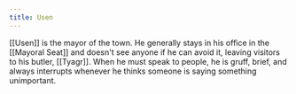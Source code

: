 ```yaml
---
title: Usen
---
```


[[Usen]] is the mayor of the town. He generally stays in his office in the [[Mayoral Seat]] and doesn't see anyone if he can avoid it, leaving visitors to his butler, [[Tyagr]]. When he must speak to people, he is gruff, brief, and always interrupts whenever he thinks someone is saying something unimportant.
